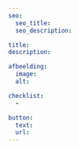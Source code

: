 ```yaml
---
seo:
  seo_title:
  seo_description:

title:
description:

afbeelding:
  image:
  alt:

checklist:
  -

button:
  text:
  url:
---
```

